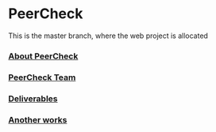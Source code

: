 # PeerCheck

This is the master branch, where the web project is allocated

### [About PeerCheck](https://github.com/PUJWebServices1730/PeerCheck/wiki)
### [PeerCheck Team](https://github.com/PUJWebServices1730/PeerCheck/wiki/PeerCheck-Team)
### [Deliverables](https://github.com/PUJWebServices1730/PeerCheck/wiki/Deliverables)
### [Another works](https://github.com/PUJWebServices1730/PeerCheck/tree/Another-works)
